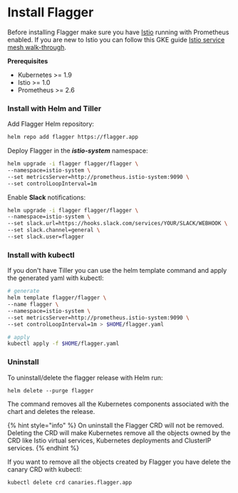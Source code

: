 # Install Flagger

Before installing Flagger make sure you have [Istio](https://istio.io/docs/setup/kubernetes/helm-install/) running with Prometheus enabled. If you are new to Istio you can follow this GKE guide [Istio service mesh walk-through](https://github.com/stefanprodan/istio-gke).

**Prerequisites**

* Kubernetes &gt;= 1.9
* Istio &gt;= 1.0
* Prometheus &gt;= 2.6

### Install with Helm and Tiller

Add Flagger Helm repository:

```bash
helm repo add flagger https://flagger.app
```

Deploy Flagger in the _**istio-system**_ namespace:

```bash
helm upgrade -i flagger flagger/flagger \
--namespace=istio-system \
--set metricsServer=http://prometheus.istio-system:9090 \
--set controlLoopInterval=1m
```

Enable **Slack** notifications:

```bash
helm upgrade -i flagger flagger/flagger \
--namespace=istio-system \
--set slack.url=https://hooks.slack.com/services/YOUR/SLACK/WEBHOOK \
--set slack.channel=general \
--set slack.user=flagger
```

### Install with kubectl

If you don't have Tiller you can use the helm template command and apply the generated yaml with kubectl:

```bash
# generate
helm template flagger/flagger \
--name flagger \
--namespace=istio-system \
--set metricsServer=http://prometheus.istio-system:9090 \
--set controlLoopInterval=1m > $HOME/flagger.yaml

# apply
kubectl apply -f $HOME/flagger.yaml
```

###  Uninstall

To uninstall/delete the flagger release with Helm run:

```text
helm delete --purge flagger
```

The command removes all the Kubernetes components associated with the chart and deletes the release.

{% hint style="info" %}
On uninstall the Flagger CRD will not be removed. Deleting the CRD will make Kubernetes remove all the objects owned by the CRD like Istio virtual services, Kubernetes deployments and ClusterIP services.
{% endhint %}

If you want to remove all the objects created by Flagger you have delete the canary CRD with kubectl:

```text
kubectl delete crd canaries.flagger.app
```

